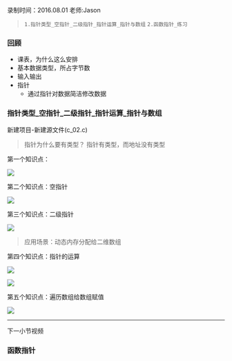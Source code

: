 录制时间：2016.08.01
老师:Jason


> `1.指针类型_空指针_二级指针_指针运算_指针与数组`
> `2.函数指针_练习`


### 回顾

- 课表，为什么这么安排
- 基本数据类型，所占字节数
- 输入输出
- 指针
	- 通过指针对数据简洁修改数据

### 指针类型_空指针_二级指针_指针运算_指针与数组


新建项目-新建源文件(c_02.c)


> 指针为什么要有类型？
> 指针有类型，而地址没有类型


第一个知识点：

![](http://1)

第二个知识点：空指针

![](http://2)

第三个知识点：二级指针

![](http://3)

> 应用场景：动态内存分配给二维数组

第四个知识点：指针的运算

![](http://4)

![](http://5)


第五个知识点：遍历数组给数组赋值

![](http://6)



----

下一小节视频

### 函数指针












